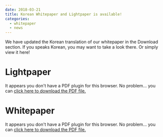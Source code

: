 ```yaml
---
date: 2018-03-21
title: Korean Whitepaper and Lightpaper is available!
categories:
  - whitepaper
  - news
---
```


We have updated the Korean translation of our whitepaper in the Download section. If you speaks Korean, you may want to take a look there. Or simply view it here!

# Lightpaper
<object data="{{site.baseurl}}/downloads/lightpaper_kr.pdf" type="application/pdf" width="100%" height="800px">
  <p>It appears you don't have a PDF plugin for this browser.
   No problem... you can <a href="{{site.baseurl}}/downloads/whitepaper_ae.pdf">click here to
  download the PDF file.</a></p>  
 </object>

# Whitepaper
<object data="{{site.baseurl}}/downloads/whitepaper_kr.pdf" type="application/pdf" width="100%" height="800px">
  <p>It appears you don't have a PDF plugin for this browser.
   No problem... you can <a href="{{site.baseurl}}/downloads/whitepaper_ae.pdf">click here to
  download the PDF file.</a></p>  
 </object>
